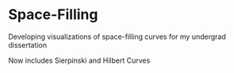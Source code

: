 # Space-Filling
Developing visualizations of space-filling curves for my undergrad dissertation

Now includes Sierpinski and Hilbert Curves